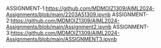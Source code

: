 ASSIGNMENT-1:https://github.com/MDMOIZ1309/AIML2024-Assignments/blob/main/2203A51309.ipynb ASSIGNMENT-2:https://github.com/MDMOIZ1309/AIML2024-Assignments/blob/main/Assignment2.ipynb ASSIGNMENT-3:https://github.com/MDMOIZ1309/AIML2024-Assignments/blob/main/ASSIGNMENT3.ipynb
